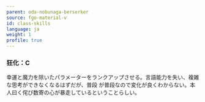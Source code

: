 ```yaml
---
parent: oda-nobunaga-berserker
source: fgo-material-v
id: class-skills
language: ja
weight: 1
profile: true
---
```


### 狂化：C

幸運と魔力を除いたパラメーターをランクアップさせる。言語能力を失い、複雑な思考ができなくなるはずだが、普段 が普段なので変化が良くわからない。本人曰く侘び数寄の心が暴走しているということらしい。
